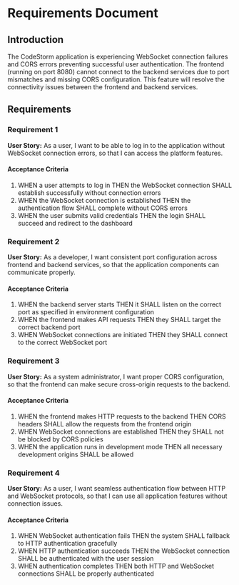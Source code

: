 # Requirements Document

## Introduction

The CodeStorm application is experiencing WebSocket connection failures and CORS errors preventing successful user authentication. The frontend (running on port 8080) cannot connect to the backend services due to port mismatches and missing CORS configuration. This feature will resolve the connectivity issues between the frontend and backend services.

## Requirements

### Requirement 1

**User Story:** As a user, I want to be able to log in to the application without WebSocket connection errors, so that I can access the platform features.

#### Acceptance Criteria

1. WHEN a user attempts to log in THEN the WebSocket connection SHALL establish successfully without connection errors
2. WHEN the WebSocket connection is established THEN the authentication flow SHALL complete without CORS errors
3. WHEN the user submits valid credentials THEN the login SHALL succeed and redirect to the dashboard

### Requirement 2

**User Story:** As a developer, I want consistent port configuration across frontend and backend services, so that the application components can communicate properly.

#### Acceptance Criteria

1. WHEN the backend server starts THEN it SHALL listen on the correct port as specified in environment configuration
2. WHEN the frontend makes API requests THEN they SHALL target the correct backend port
3. WHEN WebSocket connections are initiated THEN they SHALL connect to the correct WebSocket port

### Requirement 3

**User Story:** As a system administrator, I want proper CORS configuration, so that the frontend can make secure cross-origin requests to the backend.

#### Acceptance Criteria

1. WHEN the frontend makes HTTP requests to the backend THEN CORS headers SHALL allow the requests from the frontend origin
2. WHEN WebSocket connections are established THEN they SHALL not be blocked by CORS policies
3. WHEN the application runs in development mode THEN all necessary development origins SHALL be allowed

### Requirement 4

**User Story:** As a user, I want seamless authentication flow between HTTP and WebSocket protocols, so that I can use all application features without connection issues.

#### Acceptance Criteria

1. WHEN WebSocket authentication fails THEN the system SHALL fallback to HTTP authentication gracefully
2. WHEN HTTP authentication succeeds THEN the WebSocket connection SHALL be authenticated with the user session
3. WHEN authentication completes THEN both HTTP and WebSocket connections SHALL be properly authenticated